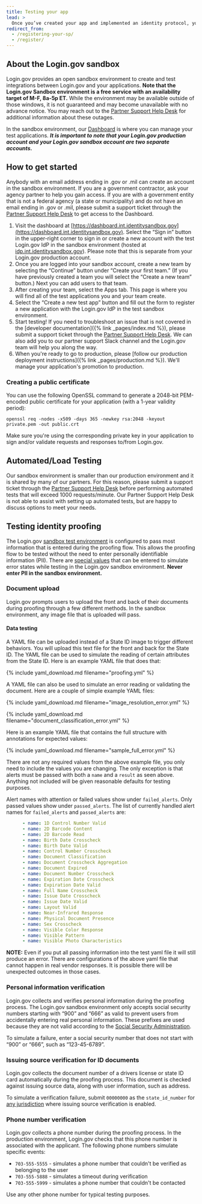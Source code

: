 ```yaml
---
title: Testing your app
lead: >
  Once you’ve created your app and implemented an identity protocol, you can now register it in the test environment dashboard and start testing.
redirect_from:
  - /registering-your-sp/
  - /register/
---
```


## About the Login.gov sandbox

Login.gov provides an open sandbox environment to create and test integrations between Login.gov and your applications. **Note that the Login.gov Sandbox environment is a free service with an availability target of M-F, 8a-5p ET.** While the environment may be available outside of those windows, it is not guaranteed and may become unavailable with no advance notice. You may reach out to the [Partner Support Help Desk](https://login.zendesk.com) for additional information about these outages.

In the sandbox environment, our [Dashboard](https://dashboard.int.identitysandbox.gov) is where you can manage your test applications. ***It is important to note that your Login.gov production account and your Login.gov sandbox account are two separate accounts.***

## How to get started

Anybody with an email address ending in .gov or .mil can create an account in the sandbox environment. If you are a government contractor, ask your agency partner to help you gain access. If you are with a government entity that is not a federal agency (a state or municipality) and do not have an email ending in .gov or .mil, please submit a support ticket through the [Partner Support Help Desk](https://login.zendesk.com) to get access to the Dashboard. 

1. Visit the dashboard at [https://dashboard.int.identitysandbox.gov](https://dashboard.int.identitysandbox.gov). Select the “Sign in” button in the upper-right corner to sign in or create a new account with the test Login.gov IdP in the sandbox environment (hosted at [idp.int.identitysandbox.gov](idp.int.identitysandbox.gov)). Please note that this is separate from your Login.gov production account. 
2. Once you are logged into your sandbox account, create a new team by selecting the “Continue” button under “Create your first team.” (If you have previously created a team you will select the “Create a new team” button.) Next you can add users to that team.
3. After creating your team, select the Apps tab. This page is where you will find all of the test applications you and your team create.
4. Select the “Create a new test app” button and fill out the form to register a new application with the Login.gov IdP in the test sandbox environment.
5. Start testing! If you need to troubleshoot an issue that is not covered in the [developer documentation]({% link _pages/index.md %}), please submit a support ticket through the [Partner Support Help Desk](https://login.zendesk.com). We can also add you to our partner support Slack channel and the Login.gov team will help you along the way.
6. When you're ready to go to production, please [follow our production deployment instructions]({% link _pages/production.md %}). We'll manage your application's promotion to production.

### Creating a public certificate

You can use the following OpenSSL command to generate a 2048-bit PEM-encoded public certificate for your application (with a 1-year validity period):

```
openssl req -nodes -x509 -days 365 -newkey rsa:2048 -keyout private.pem -out public.crt
```

Make sure you're using the corresponding private key in your application to sign and/or validate requests and responses to/from Login.gov.

## Automated/Load Testing

Our sandbox environment is smaller than our production environment and it is shared by many of our partners. For this reason, please submit a support ticket through the [Partner Support Help Desk](https://login.zendesk.com) before performing automated tests that will exceed 1000 requests/minute. Our Partner Support Help Desk is not able to assist with setting up automated tests, but are happy to discuss options to meet your needs.

## Testing identity proofing

The Login.gov [sandbox test environment](https://idp.int.identitysandbox.gov/) is configured to pass most information that is entered during the proofing flow. This allows the proofing flow to be tested without the need to enter personally identifiable information (PII). There are [special values](https://docs.google.com/document/d/12bHmNtj9ucOK4rxNnudRxzWEYlhVTlL-9oBXmCzLyXo/edit#heading=h.jeztwwbf7xs4) that can be entered to simulate error states while testing in the Login.gov sandbox environment. **Never enter PII in the sandbox environment.**

### Document upload

Login.gov prompts users to upload the front and back of their documents during proofing through a few different methods. In the sandbox environment, any image file that is uploaded will pass.

#### Data testing

A YAML file can be uploaded instead of a State ID image to trigger different behaviors. You will upload this text file for the front and back for the State ID. The YAML file can be used to simulate the reading of certain attributes from the State ID. Here is an example YAML file that does that:

{% include yaml_download.md filename="proofing.yml" %}

A YAML file can also be used to simulate an error reading or validating the document. Here are a couple of simple example YAML files:

{% include yaml_download.md filename="image_resolution_error.yml" %}

{% include yaml_download.md filename="document_classification_error.yml" %}

Here is an example YAML file that contains the full structure with annotations for expected values:

{% include yaml_download.md filename="sample_full_error.yml" %}

There are not any required values from the above example file, you only need to include the values you are changing. The only exception is that alerts must be passed with both a `name` and a `result` as seen above. Anything not included will be given reasonable defaults for testing purposes.

Alert names with attention or failed values show under `failed_alerts`. Only passed values show under `passed_alerts`. The list of currently handled alert names for `failed_alerts` and `passed_alerts` are:

```yaml
      - name: 1D Control Number Valid
      - name: 2D Barcode Content
      - name: 2D Barcode Read
      - name: Birth Date Crosscheck
      - name: Birth Date Valid
      - name: Control Number Crosscheck
      - name: Document Classification
      - name: Document Crosscheck Aggregation
      - name: Document Expired
      - name: Document Number Crosscheck
      - name: Expiration Date Crosscheck
      - name: Expiration Date Valid
      - name: Full Name Crosscheck
      - name: Issue Date Crosscheck
      - name: Issue Date Valid
      - name: Layout Valid
      - name: Near-Infrared Response
      - name: Physical Document Presence
      - name: Sex Crosscheck
      - name: Visible Color Response
      - name: Visible Pattern
      - name: Visible Photo Characteristics
```

**NOTE:** Even if you put all passing information into the test yaml file it will still produce an error. There are configurations of the above yaml file that cannot happen in real vendor responses. It is possible there will be unexpected outcomes in those cases.

### Personal information verification

Login.gov collects and verifies personal information during the proofing process. The Login.gov sandbox environment only accepts social security numbers starting with “900” and “666” as valid to prevent users from accidentally entering real personal information. These prefixes are used because they are not valid according to the [Social Security Administration](https://secure.ssa.gov/poms.nsf/lnx/0110201035).

To simulate a failure, enter a social security number that does not start with “900” or “666”, such as “123-45-6789”.


### Issuing source verification for ID documents

Login.gov collects the document number of a drivers license or state ID card automatically during the proofing process. This document is checked against issuing source data, along with user information, such as address.

To simulate a verification failure, submit `00000000` as the `state_id_number` for [any jurisdiction](https://github.com/18F/identity-idp/blob/2022-07-21T171117/config/application.yml.default#L21) where issuing source verification is enabled.

### Phone number verification

Login.gov collects a phone number during the proofing process. In the production environment, Login.gov checks that this phone number is associated with the applicant. The following phone numbers simulate specific events: 

* `703-555-5555` - simulates a phone number that couldn't be verified as belonging to the user
* `703-555-5888` - simulates a timeout during verification
* `703-555-5999` - simulates a phone number that couldn't be contacted

Use any other phone number for typical testing purposes. 
